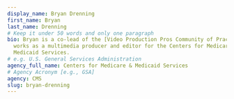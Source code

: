 ```yaml
---
display_name: Bryan Drenning
first_name: Bryan
last_name: Drenning
# Keep it under 50 words and only one paragraph
bio: Bryan is a co-lead of the [Video Production Pros Community of Practice](https://digital.gov/communities/video-production/). He
  works as a multimedia producer and editor for the Centers for Medicare &
  Medicaid Services.
# e.g. U.S. General Services Administration
agency_full_name: Centers for Medicare & Medicaid Services
# Agency Acronym [e.g., GSA]
agency: CMS
slug: bryan-drenning
---
```

